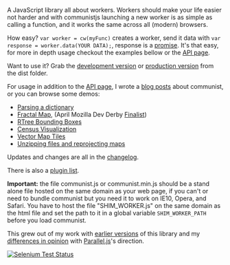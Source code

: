 A JavaScript library all about workers. Workers should make your life easier not 
harder and with communistjs launching a new worker is as simple as calling a 
function, and it works the same across all (modern) browsers.

How easy? `var worker = cw(myFunc)` creates a worker, send it data with 
`var response = worker.data(YOUR DATA);`, response is a
[promise](http://blogs.msdn.com/b/ie/archive/2011/09/11/asynchronous-programming-in-javascript-with-promises.aspx).
It's that easy, for more in depth usage checkout the examples bellow or the 
<a class='navLink' id='API' href='API.md'>API page</a>.

Want to use it? Grab the 
[development version](https://raw.github.com/calvinmetcalf/communist/master/dist/communist.js)
or [production version](https://raw.github.com/calvinmetcalf/communist/master/dist/communist.min.js) from the dist folder. 

For usage in addition to the <a class='navLink' id='API' href='API.md'>API page</a>,
I wrote a [blog posts](http://cwmma.tumblr.com/post/54338607071/making-web-workers-with-communistjs)
about communist, or you can browse some demos:

- [Parsing a dictionary](http://communistjs.com/website/dict/)
- [Fractal Map](http://communistjs.com/website/leaflet-fractal/), (April Mozilla Dev Derby [Finalist](https://hacks.mozilla.org/2013/06/announcing-the-winners-of-the-april-2013-dev-derby/))
- [RTree Bounding Boxes](http://leaflet-extras.github.io/RTree/examples/worker.html)
- [Census Visualization](http://data-otp.rhcloud.com/)
- [Vector Map Tiles](http://calvinmetcalf.github.io/vector-layers/)
- [Unzipping files and reprojecting maps](http://calvinmetcalf.github.io/shapefile-js/proj.html)

Updates and changes are all in the <a class='navLink' id='CHANGELOG' href='CHANGELOG.md'>changelog</a>.

There is also a <a class='navLink' id='PLUGINS' href='PLUGINS.md'>plugin list</a>.

__Important:__ the file communist.js or communist.min.js should be a stand alone file hosted on the same domain as your web page, if you can't or need to bundle communist but you need it to work on IE10, Opera, and Safari. You have to host the file "SHIM_WORKER.js" on the same domain as the html file 
and set the path to it in a global variable `SHIM_WORKER_PATH` before you load communist.

This grew out of my work with [earlier versions](https://github.com/calvinmetcalf/communist/tree/6e920be75ab3ed9b2a36d24dd184a9945f6b4000) of this library and my [differences in opinion](https://gist.github.com/calvinmetcalf/6050205) with [Parallel.js](https://github.com/adambom/parallel.js)'s direction.

[![Selenium Test Status](https://saucelabs.com/browser-matrix/calvinmetcalf.svg)](https://saucelabs.com/u/calvinmetcalf)
